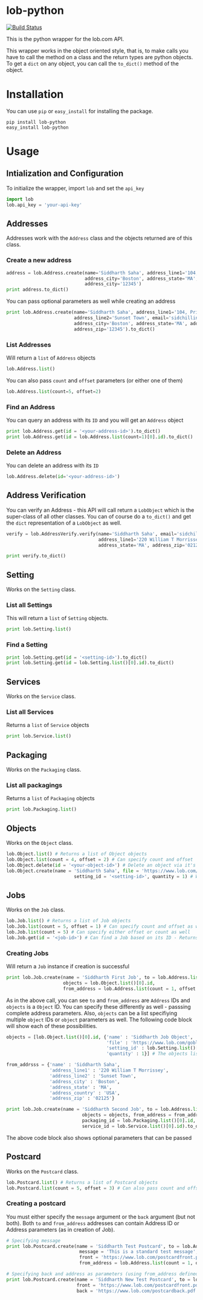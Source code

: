 lob-python
==========

[![Build Status](https://travis-ci.org/lobapi/lob-python.png?branch=master)](https://travis-ci.org/lobapi/lob-python)

This is the python wrapper for the lob.com API.

This wrapper works in the object oriented style, that is, to make calls you have to call the method on a class and the
return types are python objects. To get a `dict` on any object, you can call the `to_dict()` method of the object.

Installation
============

You can use `pip` or `easy_install` for installing the package.

```
pip install lob-python
easy_install lob-python
```

Usage
======

## Intialization and Configuration

To initialize the wrapper, import `lob` and set the `api_key`

```python
import lob
lob.api_key = 'your-api-key'
```

## Addresses

Addresses work with the `Address` class and the objects returned are of this class.

### Create a new address

```python
address = lob.Address.create(name='Siddharth Saha', address_line1='104, Printing Boulevard',
                             address_city='Boston', address_state='MA', address_country='USA',
                             address_city='12345')
print address.to_dict()
```

You can pass optional parameters as well while creating an address

```python
print lob.Address.create(name='Siddharth Saha', address_line1='104, Printing Boulevard',
                         address_line2='Sunset Town', email='sidchilling@gmail.com',
                         address_city='Boston', address_state='MA', address_country='USA',
                         address_zip='12345').to_dict()
```

### List Addresses

Will return a `list` of `Address` objects

```python
lob.Address.list()
```

You can also pass `count` and `offset` parameters (or either one of them)

```python
lob.Address.list(count=5, offset=2)
```

### Find an Address

You can query an address with its `ID` and you will get an `Address` object

```python
print lob.Address.get(id = '<your-address-id>').to_dict()
print lob.Address.get(id = lob.Address.list(count=1)[0].id).to_dict()
```

### Delete an Address

You can delete an address with its `ID`

```python
lob.Address.delete(id='<your-address-id>')
```

## Address Verification

You can verify an Address - this API will call return a `LobObject` which is
the super-class of all other classes. You can of course do a `to_dict()` and
get the `dict` representation of a `LobObject` as well.

```python
verify = lob.AddressVerify.verify(name='Siddharth Saha', email='sidchilling@gmail.com',
                                  address_line1='220 William T Morrissey', address_city='Boston',
                                  address_state='MA', address_zip='02125', address_country='USA')

print verify.to_dict()
```

## Setting

Works on the `Setting` class.

### List all Settings

This will return a `list` of `Setting` objects.

```python
print lob.Setting.list()
```

### Find a Setting

```python
print lob.Setting.get(id = '<setting-id>').to_dict()
print lob.Setting.get(id = lob.Setting.list()[0].id).to_dict()
```

## Services

Works on the `Service` class.

### List all Services

Returns a `list` of `Service` objects

```python
print lob.Service.list()
```

## Packaging

Works on the `Packaging` class.

### List all packagings

Returns a `list` of `Packaging` objects

```python
print lob.Packaging.list()
```

## Objects

Works on the `Object` class.

```python
lob.Object.list() # Returns a list of Object objects
lob.Object.list(count = 4, offset = 2) # Can specify count and offset
lob.Object.delete(id = '<your-object-id>') # Delete an object via it's ID
lob.Object.create(name = 'Siddharth Saha', file = 'https://www.lob.com/goblue.pdf', 
                         setting_id = '<setting-id>', quantity = 1) # Will create an object and return its instance
```

## Jobs

Works on the `Job` class.

```python
lob.Job.list() # Returns a list of Job objects
lob.Job.list(count = 5, offset = 1) # Can specify count and offset as well
lob.Job.list(count = 5) # Can specify either offset or count as well
lob.Job.get(id = '<job-id>') # Can find a Job based on its ID - Returns a Job instance
```

### Creating Jobs

Will return a `Job` instance if creation is successful

```python
print lob.Job.create(name = 'Siddharth First Job', to = lob.Address.list(count = 1)[0].id, 
                     objects = lob.Object.list()[0].id, 
                     from_address = lob.Address.list(count = 1, offset = 5)[0].id).to_dict()
```

As in the above call, you can see `to` and `from_address` are `Address` IDs and `objects` is a `Object` ID. You can specify these differently as well - passsing complete address parameters. Also, `objects` can be a list specifiying multiple `object` IDs or `object` parameters as well. The following code block will show each of these possibilities.

```python
objects = [lob.Object.list()[0].id, {'name' : 'Siddharth Job Object', 
                                     'file' : 'https://www.lob.com/goblue.pdf', 
                                     'setting_id' : lob.Setting.list()[0].id, 
                                     'quantity' : 1}] # The objects list can contain both object id as well as parameters

from_addrsss = {'name' : 'Siddharth Saha', 
                'address_line1' : '220 William T Morrissey', 
                'address_line2' : 'Sunset Town', 
                'address_city' : 'Boston', 
                'address_state' : 'MA', 
                'address_country' : 'USA', 
                'address_zip' : '02125'}

print lob.Job.create(name = 'Siddharth Second Job', to = lob.Address.list(count = 1)[0].id, 
                            objects = objects, from_address = from_address, 
                            packaging_id = lob.Packaging.list()[0].id, 
                            service_id = lob.Service.list()[0].id).to_dict()
```

The above code block also shows optional parameters that can be passed

## Postcard

Works on the `Postcard` class.

```python
lob.Postcard.list() # Returns a list of Postcard objects
lob.Postcard.list(count = 5, offset = 3) # Can also pass count and offset
```

### Creating a postcard

You must either specify the `message` argument or the `back` argument (but not both). Both `to` and `from_address` addresses can contain Address ID or Address parameters (as in creation of Job).

```python
# Specifying message
print lob.Postcard.create(name = 'Siddharth Test Postcard', to = lob.Address.list(count = 1)[0].id, 
                           message = 'This is a standard test message', 
                           front = 'https://www.lob.com/postcardfront.pdf', 
                           from_address = lob.Address.list(count = 1, offset = 4)[0].id).to_dict()

# Specifying back and address as parameters (using from_address defined earlier in Job creation)
print lob.Postcard.create(name = 'Siddharth New Test Postcard', to = lob.Address.list(count = 1)[0].id, 
                          front = 'https://www.lob.com/postcardfront.pdf', 
                          back = 'https://www.lob.com/postcardback.pdf', from_address = from_address)
```
